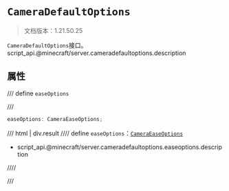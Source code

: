 # `CameraDefaultOptions`

> 文档版本：1.21.50.25

`CameraDefaultOptions`接口。script_api.@minecraft/server.cameradefaultoptions.description

## 属性

/// define
`easeOptions`


///

```js
easeOptions: CameraEaseOptions;
```

/// html | div.result
//// define
`easeOptions`：[`CameraEaseOptions`](./cameraeaseoptions.md)

- script_api.@minecraft/server.cameradefaultoptions.easeoptions.description


////

///

